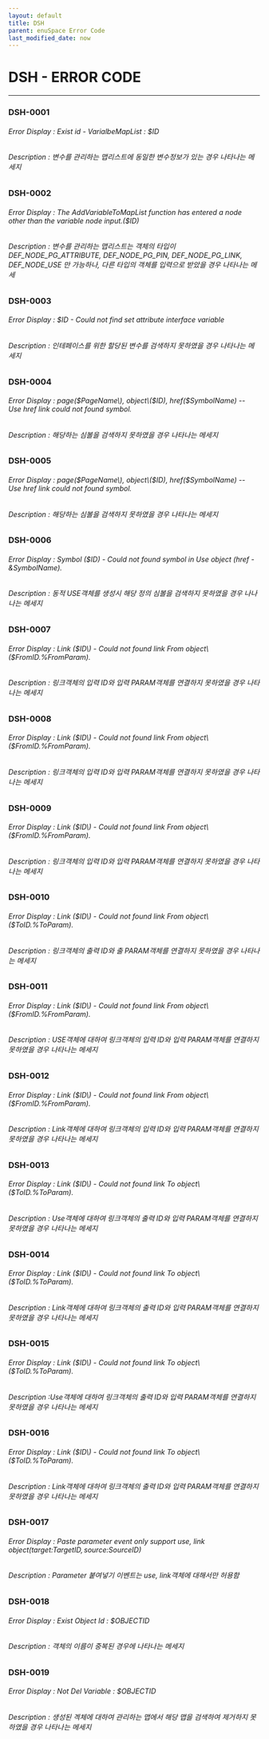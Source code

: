 ```yaml
---
layout: default
title: DSH
parent: enuSpace Error Code
last_modified_date: now
---
```

# DSH - ERROR CODE

---

### DSH-0001

###### Error Display : Exist id - VarialbeMapList : $ID

###### Description : 변수를 관리하는 맵리스트에 동일한 변수정보가 있는 경우 나타나는 메세지

### DSH-0002

###### Error Display : The AddVariableToMapList function has entered a node other than the variable node input.\($ID\)

###### Description : 변수를 관리하는 맵리스트는 객체의 타입이 DEF\_NODE\_PG\_ATTRIBUTE, DEF\_NODE\_PG\_PIN, DEF\_NODE\_PG\_LINK, DEF\_NODE\_USE 만 가능하나, 다른 타입의 객체를 입력으로 받았을 경우 나타나는 메세

### DSH-0003

###### Error Display : $ID - Could not find set attribute interface variable

###### Description : 인테페이스를 위한 할당된 변수를 검색하지 못하였을 경우 나타나는 메세지

### DSH-0004

###### Error Display : page\($PageName\), object\($ID\), href\($SymbolName\) -- Use href link could not found symbol.

###### Description : 해당하는 심볼을 검색하지 못하였을 경우 나타나는 메세지

### DSH-0005

###### Error Display : page\($PageName\), object\($ID\), href\($SymbolName\) -- Use href link could not found symbol.

###### Description : 해당하는 심볼을 검색하지 못하였을 경우 나타나는 메세지

### DSH-0006

###### Error Display : Symbol \($ID\) - Could not found symbol in Use object \(href - &SymbolName\).

###### Description : 동적 USE객체를 생성시 해당 정의 심볼을 검색하지 못하였을 경우 나나나는 메세지

### DSH-0007

###### Error Display : Link \($ID\) - Could not found link From object\($FromID.%FromParam\).

###### Description : 링크객체의 입력 ID와 입력 PARAM객체를 연결하지 못하였을 경우 나타나는 메세지

### DSH-0008

###### Error Display : Link \($ID\) - Could not found link From object\($FromID.%FromParam\).

###### Description : 링크객체의 입력 ID와 입력 PARAM객체를 연결하지 못하였을 경우 나타나는 메세지

### DSH-0009

###### Error Display : Link \($ID\) - Could not found link From object\($FromID.%FromParam\).

###### Description : 링크객체의 입력 ID와 입력 PARAM객체를 연결하지 못하였을 경우 나타나는 메세지

### DSH-0010

###### Error Display : Link \($ID\) - Could not found link From object\($ToID.%ToParam\).

###### Description : 링크객체의 출력 ID와 출 PARAM객체를 연결하지 못하였을 경우 나타나는 메세지

### DSH-0011

###### Error Display : Link \($ID\) - Could not found link From object\($FromID.%FromParam\).

###### Description : USE객체에 대하여 링크객체의 입력 ID와 입력 PARAM객체를 연결하지 못하였을 경우 나타나는 메세지

### DSH-0012

###### Error Display : Link \($ID\) - Could not found link From object\($FromID.%FromParam\).

###### Description : Link객체에 대하여 링크객체의 입력 ID와 입력 PARAM객체를 연결하지 못하였을 경우 나타나는 메세지

### DSH-0013

###### Error Display : Link \($ID\) - Could not found link To object\($ToID.%ToParam\).

###### Description : Use객체에 대하여 링크객체의 출력 ID와 입력 PARAM객체를 연결하지 못하였을 경우 나타나는 메세지

### DSH-0014

###### Error Display : Link \($ID\) - Could not found link To object\($ToID.%ToParam\).

###### Description : Link객체에 대하여 링크객체의 출력 ID와 입력 PARAM객체를 연결하지 못하였을 경우 나타나는 메세지

### DSH-0015

###### Error Display : Link \($ID\) - Could not found link To object\($ToID.%ToParam\).

###### Description :Use객체에 대하여 링크객체의 출력 ID와 입력 PARAM객체를 연결하지 못하였을 경우 나타나는 메세지

### DSH-0016

###### Error Display : Link \($ID\) - Could not found link To object\($ToID.%ToParam\).

###### Description : Link객체에 대하여 링크객체의 출력 ID와 입력 PARAM객체를 연결하지 못하였을 경우 나타나는 메세지

### DSH-0017

###### Error Display : Paste parameter event only support use, link object\(target:$TargetID, source:$SourceID\)

###### Description : Parameter 붙여넣기 이벤트는 use, link객체에 대해서만 허용함

### DSH-0018
###### Error Display : Exist Object Id : $OBJECTID
###### Description : 객체의 이름이 중복된 경우에 나타나는 메세지

### DSH-0019
###### Error Display : Not Del Variable : $OBJECTID
###### Description : 생성된 겍체에 대하여 관리하는 맵에서 해당 맵을 검색하여 제거하지 못하였을 경우 나타나는 메세지

